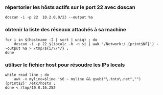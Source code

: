 ### répertorier les hôsts actifs sur le port 22 avec doscan
```
doscan -i -p 22  10.2.0.0/23 --output %a
```

### obtenir la liste des réseaux attachés à sa machine

```
for i in $(hostname -I | sort | uniq) ; do  
    doscan -i -p 22 $(ipcalc -b -n $i | awk '/Network:/ {print$NF}') --output %a > /tmp/${i/\/*/} ;
done
```

### utiliser le fichier host pour résoudre les IPs locals

```
while read line ; do
    awk -v myline=$line '$0 ~ myline && gsub("\.toto\.net","")  {print$2}' /etc/hosts ; 
done < /tmp/10.0.16.252
```

